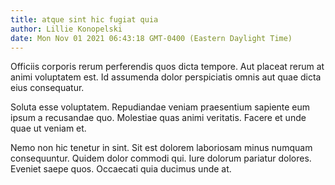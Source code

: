 ```yaml
---
title: atque sint hic fugiat quia
author: Lillie Konopelski
date: Mon Nov 01 2021 06:43:18 GMT-0400 (Eastern Daylight Time)
---
```

Officiis corporis rerum perferendis quos dicta tempore. Aut placeat rerum at animi voluptatem est. Id assumenda dolor perspiciatis omnis aut quae dicta eius consequatur.

 Soluta esse voluptatem. Repudiandae veniam praesentium sapiente eum ipsum a recusandae quo. Molestiae quas animi veritatis. Facere et unde quae ut veniam et.

 Nemo non hic tenetur in sint. Sit est dolorem laboriosam minus numquam consequuntur. Quidem dolor commodi qui. Iure dolorum pariatur dolores. Eveniet saepe quos. Occaecati quia ducimus unde at.